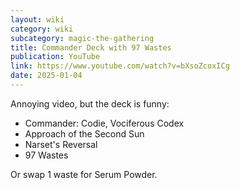 ```yaml
---
layout: wiki
category: wiki
subcategory: magic-the-gathering
title: Commander Deck with 97 Wastes
publication: YouTube
link: https://www.youtube.com/watch?v=bXsoZcoxICg
date: 2025-01-04
---
```


Annoying video, but the deck is funny:

* Commander: Codie, Vociferous Codex
* Approach of the Second Sun
* Narset's Reversal
* 97 Wastes

Or swap 1 waste for Serum Powder.

